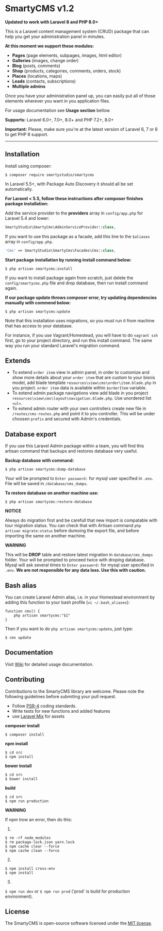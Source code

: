 # SmartyCMS v1.2

**Updated to work with Laravel 8 and PHP 8.0+**

This is a Laravel content management system (CRUD) package that can help you get your administration panel in minutes.

**At this moment we support these modules:**

-   **Pages** (page elements, subpages, images, html editor)
-   **Galleries** (images, change order)
-   **Blog** (posts, comments)
-   **Shop** (products, categories, comments, orders, stock)
-   **Places** (locations, maps)
-   **Leads** (contacts, subscriptions)
-   **Multiple admins**

Once you have your administration panel up, you can easily put all of those elements wherever you want in you application files.

For usage documentation see **Usage section** bellow.

**Supports:** Laravel 6.0+, 7.0+, 8.0+ and PHP 7.2+, 8.0+

**Important:** Please, make sure you're at the latest version of Laravel 6, 7 or 8 to get PHP 8 support.

---

## Installation

Install using composer:

```
$ composer require smartystudio/smartycms
```

In Laravel 5.5+, with Package Auto Discovery it should all be set automatically.

**For Laravel < 5.5, follow these instructions after composer finishes package installation:**

Add the service provider to the **providers** array in `config/app.php` for Laravel 5.4 and lower:

```php
SmartyStudio\SmartyCms\AdminServiceProvider::class,
```

If you want to use this package as a facade, add this line to the `$aliases` array in `config/app.php`.

```php
'Cms' => SmartyStudio\SmartyCms\Facades\Cms::class,
```

**Start package installation by running install command below:**

```
$ php artisan smartycms:install
```

If you want to install package again from scratch, just delete the `config/smartycms.php` file and drop database, then run install command again.

**If our package update throws composer error, try updating dependencies manually with commend below:**

```
$ php artisan smartycms:update
```

Note that this installation uses migrations, so you must run it from machine that has access to your database.

For instance, if you use Vagrant/Homestead, you will have to do `vagrant ssh` first, go to your project directory, and run this install command. The same way you run your standard Laravel's migration command.

## Extends

-   To extend `order item` view in admin panel, in order to customize and show more details about your `order item` that are custom to your bisnis model, add blade template `resources\view\cms\order\item.blade.php` in you project. `order item` data is available within `$orderItem` variable.
-   To extend admin package navigations view add blade in you project `resources\view\cms\layout\navigation.blade.php`. Use unordered list `<ul>`.
-   To extend admin router with your own controllers create new file in `/routes/cms-routes.php` and point it to you controller. This will be under choosen `prefix` and secured with Admin's credentials.

## Database export

If you use this Laravel Admin package within a team, you will find this artisan command that backups and restores database very useful.

**Backup database with command:**

```
$ php artisan smartycms:dump-database
```

Your will be prompted to `Enter password:` for mysql user specified in `.env`. File will be saved in `/database/cms_dumps`.

**To restore database on another machine use:**

```
$ php artisan smartycms:restore-database
```

**NOTICE**

Always do migration first and be carefull that new import is compatable with tour migration status. You can check that with Artisan command `php artisan migrate:status` before dumoing the export file, and before importing the same on another machine.

**WARNING**

This will be **DROP** table and restore latest migration in `database/cms_dumps` folder. Your will be prompted to proceed twice with droping database. Mysql will ask several times to `Enter password:` for mysql user specified in `.env`. **We are not responsible for any data loss. Use this with caution.**

## Bash alias

You can create Laravel Admin alias, i.e. in your Homestead environment by adding this function to your bash profile (`vi ~/.bash_aliases`):

```
function cms() {
    php artisan smartycms:"$1"
}
```

Then if you want to do `php artisan smartycms:update`, just type:

```
$ cms update
```

## Documentation

Visit [Wiki](https://github.com/smartystudio/smartycms/wiki/) for detailed usage documentation.

## Contributing

Contributions to the SmartyCMS library are welcome. Please note the following guidelines before submiting your pull request.

-   Follow [PSR-4](http://www.php-fig.org/psr/psr-4/) coding standards.
-   Write tests for new functions and added features
-   use [Laravel Mix](https://laravel.com/docs/master/mix) for assets

**composer install**

```
$ composer install
```

**npm install**

```
$ cd src
$ npm install
```

**bower install**

```
$ cd src
$ bower install
```

**build**

```
$ cd src
$ npm run production
```

**WARNING**

If npm trow an error, then do this:

1)

```
$ rm -rf node_modules
$ rm package-lock.json yarn.lock
$ npm cache clear --force
$ npm cache clean --force
```

2)

```
$ npm install cross-env
$ npm install 
```

3)

`$ npm run dev` or `$ npm run prod` ('prod' is build for production environment).



## License

The SmartyCMS is open-source software licensed under the [MIT license](http://opensource.org/licenses/MIT).
